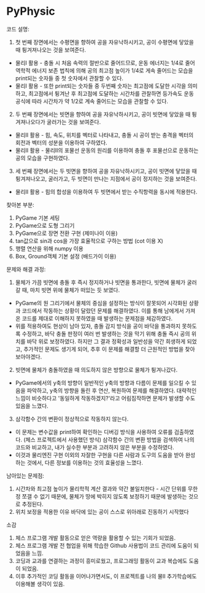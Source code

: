 # PyPhysic
코드 설명:
1. 첫 번째 장면에서는 수평면을 향하여 공을 자유낙하시키고, 공이 수평면에 닿았을 때 튕겨져나오는 것을 보여준다.
- 물리I 활용 - 충돌 시 처음 속력의 절반으로 줄어드므로, 운동 에너지는 1/4로 줄어 역학적 에너지 보존 법칙에 의해 공의 최고점 높이가 1/4로 게속 줄어드는 모습을 print되는 숫자들 중 첫 숫자에서 관찰할 수 있다.
- 물리I 활용 - 또한 print되는 숫자들 중 두번째 숫자는 최고점에 도달한 시각을 의미하고, 최고점에서 튕겨난 후 최고점에 도달하는 시간차를 관찰하면 등가속도 운동 공식에 따라 시간차가 약 1/2로 계속 줄어드는 모습을 관찰할 수 있다.
2. 두 번째 장면에서는 빗면을 향하여 공을 자유낙하시키고, 공이 빗면에 닿았을 때 튕겨져나오다가 굴러가는 것을 보여준다.
- 물리II 활용 - 힘, 속도, 위치를 벡터로 나타내고, 충돌 시 공이 받는 충격을 벡터의 회전과 벡터의 성분을 이용하여 구하였다.
- 물리II 활용 - 물리II의 포물선 운동의 원리를 이용하여 충돌 후 포물선으로 운동하는 공의 모습을 구현하였다.
3. 세 번째 장면에서는 두 빗면을 향하여 공을 자유낙하시키고, 공이 빗면에 닿았을 때 튕겨져나오고, 굴러가고, 두 빗면이 만나는 지점에서 공이 정지하는 것을 보여준다.
- 물리II 활용 - 힘의 합성을 이용하여 두 빗면에서 받는 수직항력을 동시에 적용한다.


찾아본 부분:
1. PyGame 기본 세팅
2. PyGame으로 도형 그리기
3. PyGame으로 장면 전환 구현 (제미나이 이용)
4. tan값으로 sin과 cos을 가장 효율적으로 구하는 방법 (cot 이용 X)
5. 행렬 연산을 위해 numpy 이용
6. Box, Ground객체 기본 설정 (배드가이 이용)

문제와 해결 과정:
1. 물체가 가끔 빗면에 충돌 후 즉시 정지하거나 빗면을 통과한다, 빗면에 물체가 굴러갈 때, 마치 빗면 위에 물체가 떠있는 듯 보였다.
- PyGame의 원 그리기에서 물체의 중심을 설정하는 방식이 잘못되어 시각화된 상황과 코드에서 작동하는 상황이 달랐던 문제를 해결하였다.
이를 통해 남에게서 가져온 코드를 제대로 이해하지 못하였을 때 발생하는 문제점을 체감하였다.
- 위를 적용하여도 현상이 남아 있자, 충돌 감지 방식을 공이 바닥을 통과하지 못하도록 수정하고, 바닥 충돌 판정이 여러 번 발생하는 것을 막기 위해 충돌 즉시 공의 위치를 바닥 위로 보정하였다.
하지만 그 결과 정확성과 일반성을 약간 희생하게 되었고, 추가적인 문제도 생기게 되어, 추후 이 문제를 해결할 더 근원적인 방법을 찾아보아야겠다.
2. 빗면에 물체가 충돌하였을 때 의도하지 않은 방향으로 물체가 튕겨나갔다.
- PyGame에서의 y축의 방향이 일반적인 y축의 방향과 다름이 문제를 일으킬 수 있음을 파악하고, y축의 방향을 돌린 후 연산, 복원하여 문제를 해결하였다.
대략적인 느낌이 비슷하다고 '동일하게 작동하겠지?'라고 어림짐작하면 문제가 발생할 수도 있음을 느꼈다.
3. 삼각함수 간의 변환이 정상적으로 작동하지 않는다.
- 이 문제는 변수값을 print하여 확인하는 디버깅 방식을 사용하여 오류를 검출하였다. (체스 프로젝트에서 사용했던 방식) 삼각함수 간의 변환 방법을 검색하여 나의 코드와 비교하고, 내가 실수한 부분과 고려하지 않은 부분을 수정하였다.
- 이것과 물리엔진 구현 이외의 자잘한 구현을 다른 사람과 도구의 도움을 받아 완성하는 것에서, 다른 정보를 이용하는 것의 효율성을 느꼈다. 


남아있는 문제점:
1. 시간차와 최고점 높이가 물리학적 계산 결과와 약간 불일치한다 - 시간 단위를 무한정 쪼갤 수 없기 때문에, 물체가 땅에 박히지 않도록 보정하기 때문에 발생하는 것으로 추정된다.
2. 위치 보정을 적용한 이유 바닥에 있는 공이 스스로 위아래로 진동하기 시작했다

소감
1. 체스 프로그램 개발 활동으로 얻은 역량을 활용할 수 있는 기회가 되었음.
2. 체스 프로그램 개발 전 협업을 위해 학습한 Github 사용법이 코드 관리에 도움이 되었음을 느낌.
3. 코딩과 교과를 연결하는 과정이 흥미로웠고, 프로그래밍 활동이 교과 복습에도 도움이 되었음.
4. 이후 추가적인 코딩 활동을 이어나가면서도, 이 프로젝트를 나의 물II 추가학습에도 이용해볼 생각이 있음.